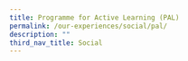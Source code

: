 ```yaml
---
title: Programme for Active Learning (PAL)
permalink: /our-experiences/social/pal/
description: ""
third_nav_title: Social
---
```

